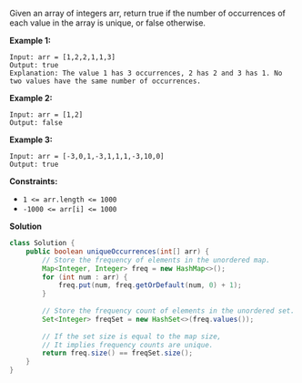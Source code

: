 Given an array of integers arr, return true if the number of occurrences of each value in the array is unique, or false otherwise.

 

**Example 1:**
```
Input: arr = [1,2,2,1,1,3]
Output: true
Explanation: The value 1 has 3 occurrences, 2 has 2 and 3 has 1. No two values have the same number of occurrences.
```
**Example 2:**
```
Input: arr = [1,2]
Output: false
```
**Example 3:**
```
Input: arr = [-3,0,1,-3,1,1,1,-3,10,0]
Output: true
``` 

**Constraints:**

- ```1 <= arr.length <= 1000```
- ```-1000 <= arr[i] <= 1000```

**Solution**
```java
class Solution {
    public boolean uniqueOccurrences(int[] arr) {
        // Store the frequency of elements in the unordered map.
        Map<Integer, Integer> freq = new HashMap<>();
        for (int num : arr) {
            freq.put(num, freq.getOrDefault(num, 0) + 1);
        }
        
        // Store the frequency count of elements in the unordered set.
        Set<Integer> freqSet = new HashSet<>(freq.values());
        
        // If the set size is equal to the map size, 
        // It implies frequency counts are unique.
        return freq.size() == freqSet.size();
    }
}
```
